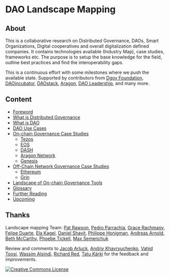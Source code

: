 # DAO Landscape Mapping

## About

This is a collaborative research on Distributed Governance, DAOs, Smart Organizations, Digital cooperatives and overall digitalization defined companies. It contains technologies available \(Industry Map\), case studies, frameworks etc. The purpose is to setup the base knowledge for the field, outline best practices and find the interoperability gaps.

This is a continuous effort with some milestones where we push the available state. Supported by contributors from [Dgov Foundation](https://dgov.foundation/), [DAOincubator](https://daoincubator.org), [DAOstack](https://daostack.io/), [Aragon](https://aragon.org/), [DAO Leadership](https://daoleadership.com/), and many more.

## **Content**

* [Foreword](intro-foreword.md)
* [What is Distributed Governance](what-is-distributed-governance.md)
* [What is DAO](daos-coops/why-care-about-daos.md)
* [DAO Use Cases]()
* [On-chain Governance Case Studies](network-governance/layer-1-network-based-governance-case-studies/)
  * [Tezos](network-governance/layer-1-network-based-governance-case-studies/tezos.md)
  * [EOS](network-governance/layer-1-network-based-governance-case-studies/eos.md)
  * [DASH](network-governance/layer-1-network-based-governance-case-studies/dash.md)
  * [Aragon Network](network-governance/layer-1-network-based-governance-case-studies/aragon-network.md)
  * [Genesis](network-governance/layer-1-network-based-governance-case-studies/genesis.md)
* [Off-Chain Network Governance Case Studies]()
  * [Ethereum](network-governance/layer-1-network-based-governance-case-studies/ethereum.md)
  * [Grin](network-governance/layer-1-network-based-governance-case-studies/grin.md)
* [Landscape of On-chain Governance Tools](daos-coops/taxonomy.md)
* [Glossary](glossary.md)
* [Further Reading](reading-list.md)
* [Upcoming]()

## Thanks

Landscape mapping Team: [Pat Rawson](https://twitter.com/papa_raw), [Pedro Parrachia](https://twitter.com/parrachia), [Grace Rachmany](https://twitter.com/RebeccaRachmany), [Felipe Duarte](https://twitter.com/facilitator23), [Ela Kagel](https://twitter.com/ElaKagel), [Daniel Shavit](https://twitter.com/cryptodani), [Philippe Honigman](https://twitter.com/phil_h), [Andreas Arnold](https://twitter.com/sharingandreas), [Beth McCarthy](https://twitter.com/ontologymachine), [Phoebe Tickell](https://twitter.com/solarpunk_girl), [Max Semenchuk](https://twitter.com/maxsemenchuk)

Review and comments to [Jacob Arluck](https://twitter.com/JacobArluck), [Andriy Khavryuchenko](https://twitter.com/akhavr), [Vahid Toosi](https://twitter.com/VahidToosi), [Wassim Alsindi](https://twitter.com/parallelind), [Richard Red](https://twitter.com/RichardRed0x), [Tatu Kärki](https://twitter.com/smokyish) for the feedback and improvements.

[![Creative Commons License](https://i.creativecommons.org/l/by/4.0/88x31.png)](https://creativecommons.org/licenses/by/4.0/)

